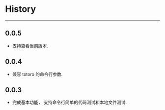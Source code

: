 # History

---

## 0.0.5
- 支持查看当前版本.

## 0.0.4
- 兼容 totoro 的命令行参数.

## 0.0.3
- 完成基本功能， 支持命令行简单的代码测试和本地文件测试.

